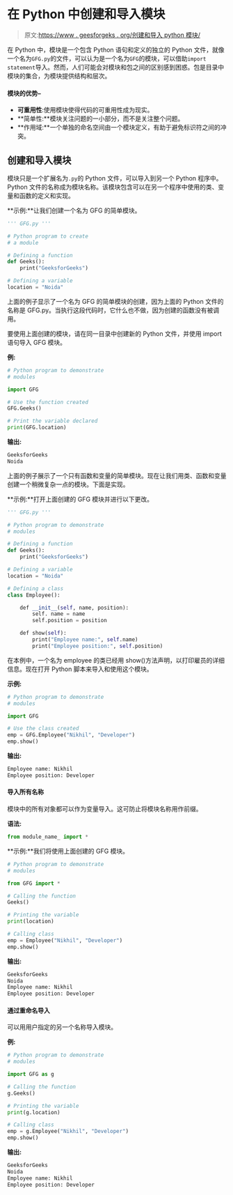 # 在 Python 中创建和导入模块

> 原文:[https://www . geesforgeks . org/创建和导入 python 模块/](https://www.geeksforgeeks.org/create-and-import-modules-in-python/)

在 Python 中，模块是一个包含 Python 语句和定义的独立的 Python 文件，就像一个名为`GFG.py`的文件，可以认为是一个名为`GFG`的模块，可以借助`import statement`导入。然而，人们可能会对模块和包之间的区别感到困惑。包是目录中模块的集合，为模块提供结构和层次。

#### 模块的优势–

*   **可重用性**:使用模块使得代码的可重用性成为现实。
*   **简单性:**模块关注问题的一小部分，而不是关注整个问题。
*   **作用域:**一个单独的命名空间由一个模块定义，有助于避免标识符之间的冲突。

## 创建和导入模块

模块只是一个扩展名为`.py`的 Python 文件，可以导入到另一个 Python 程序中。Python 文件的名称成为模块名称。该模块包含可以在另一个程序中使用的类、变量和函数的定义和实现。

**示例:**让我们创建一个名为 GFG 的简单模块。

```py
''' GFG.py '''

# Python program to create
# a module

# Defining a function
def Geeks():
    print("GeeksforGeeks")

# Defining a variable
location = "Noida"
```

上面的例子显示了一个名为 GFG 的简单模块的创建，因为上面的 Python 文件的名称是 GFG.py。当执行这段代码时，它什么也不做，因为创建的函数没有被调用。

要使用上面创建的模块，请在同一目录中创建新的 Python 文件，并使用 import 语句导入 GFG 模块。

**例:**

```py
# Python program to demonstrate
# modules

import GFG

# Use the function created
GFG.Geeks()

# Print the variable declared
print(GFG.location)
```

**输出:**

```py
GeeksforGeeks
Noida

```

上面的例子展示了一个只有函数和变量的简单模块。现在让我们用类、函数和变量创建一个稍微复杂一点的模块。下面是实现。

**示例:**打开上面创建的 GFG 模块并进行以下更改。

```py
''' GFG.py '''

# Python program to demonstrate 
# modules

# Defining a function
def Geeks():
    print("GeeksforGeeks")

# Defining a variable
location = "Noida"

# Defining a class
class Employee():

    def __init__(self, name, position):
        self. name = name
        self.position = position

    def show(self):
        print("Employee name:", self.name)
        print("Employee position:", self.position)
```

在本例中，一个名为 employee 的类已经用 show()方法声明，以打印雇员的详细信息。现在打开 Python 脚本来导入和使用这个模块。

**示例:**

```py
# Python program to demonstrate
# modules

import GFG

# Use the class created
emp = GFG.Employee("Nikhil", "Developer")
emp.show()
```

**输出:**

```py
Employee name: Nikhil
Employee position: Developer

```

#### 导入所有名称

模块中的所有对象都可以作为变量导入。这可防止将模块名称用作前缀。

**语法:**

```py
from module_name_ import *

```

**示例:**我们将使用上面创建的 GFG 模块。

```py
# Python program to demonstrate
# modules

from GFG import *

# Calling the function
Geeks()

# Printing the variable
print(location)

# Calling class
emp = Employee("Nikhil", "Developer")
emp.show()
```

**输出:**

```py
GeeksforGeeks
Noida
Employee name: Nikhil
Employee position: Developer

```

#### 通过重命名导入

可以用用户指定的另一个名称导入模块。

**例:**

```py
# Python program to demonstrate
# modules

import GFG as g

# Calling the function
g.Geeks()

# Printing the variable
print(g.location)

# Calling class
emp = g.Employee("Nikhil", "Developer")
emp.show()
```

**输出:**

```py
GeeksforGeeks
Noida
Employee name: Nikhil
Employee position: Developer

```